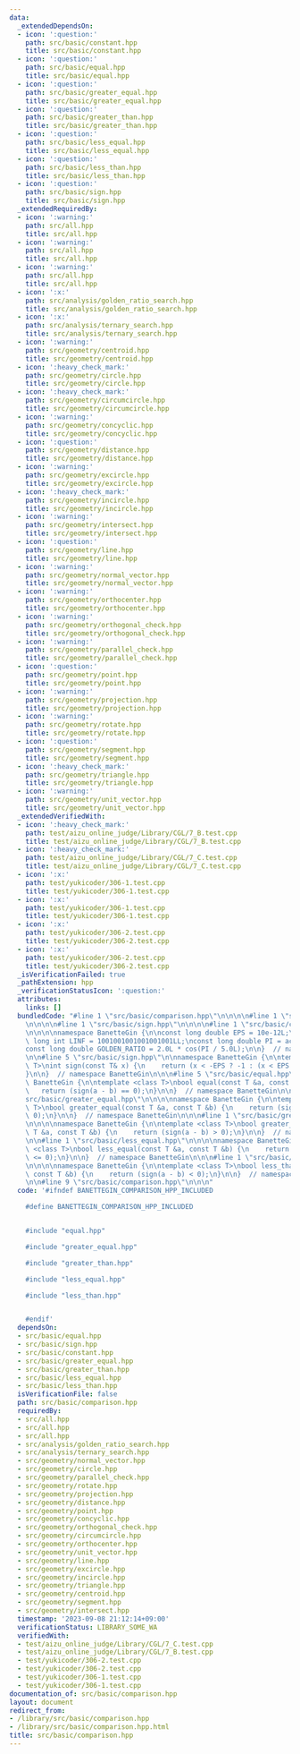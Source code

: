 ```yaml
---
data:
  _extendedDependsOn:
  - icon: ':question:'
    path: src/basic/constant.hpp
    title: src/basic/constant.hpp
  - icon: ':question:'
    path: src/basic/equal.hpp
    title: src/basic/equal.hpp
  - icon: ':question:'
    path: src/basic/greater_equal.hpp
    title: src/basic/greater_equal.hpp
  - icon: ':question:'
    path: src/basic/greater_than.hpp
    title: src/basic/greater_than.hpp
  - icon: ':question:'
    path: src/basic/less_equal.hpp
    title: src/basic/less_equal.hpp
  - icon: ':question:'
    path: src/basic/less_than.hpp
    title: src/basic/less_than.hpp
  - icon: ':question:'
    path: src/basic/sign.hpp
    title: src/basic/sign.hpp
  _extendedRequiredBy:
  - icon: ':warning:'
    path: src/all.hpp
    title: src/all.hpp
  - icon: ':warning:'
    path: src/all.hpp
    title: src/all.hpp
  - icon: ':warning:'
    path: src/all.hpp
    title: src/all.hpp
  - icon: ':x:'
    path: src/analysis/golden_ratio_search.hpp
    title: src/analysis/golden_ratio_search.hpp
  - icon: ':x:'
    path: src/analysis/ternary_search.hpp
    title: src/analysis/ternary_search.hpp
  - icon: ':warning:'
    path: src/geometry/centroid.hpp
    title: src/geometry/centroid.hpp
  - icon: ':heavy_check_mark:'
    path: src/geometry/circle.hpp
    title: src/geometry/circle.hpp
  - icon: ':heavy_check_mark:'
    path: src/geometry/circumcircle.hpp
    title: src/geometry/circumcircle.hpp
  - icon: ':warning:'
    path: src/geometry/concyclic.hpp
    title: src/geometry/concyclic.hpp
  - icon: ':question:'
    path: src/geometry/distance.hpp
    title: src/geometry/distance.hpp
  - icon: ':warning:'
    path: src/geometry/excircle.hpp
    title: src/geometry/excircle.hpp
  - icon: ':heavy_check_mark:'
    path: src/geometry/incircle.hpp
    title: src/geometry/incircle.hpp
  - icon: ':warning:'
    path: src/geometry/intersect.hpp
    title: src/geometry/intersect.hpp
  - icon: ':question:'
    path: src/geometry/line.hpp
    title: src/geometry/line.hpp
  - icon: ':warning:'
    path: src/geometry/normal_vector.hpp
    title: src/geometry/normal_vector.hpp
  - icon: ':warning:'
    path: src/geometry/orthocenter.hpp
    title: src/geometry/orthocenter.hpp
  - icon: ':warning:'
    path: src/geometry/orthogonal_check.hpp
    title: src/geometry/orthogonal_check.hpp
  - icon: ':warning:'
    path: src/geometry/parallel_check.hpp
    title: src/geometry/parallel_check.hpp
  - icon: ':question:'
    path: src/geometry/point.hpp
    title: src/geometry/point.hpp
  - icon: ':warning:'
    path: src/geometry/projection.hpp
    title: src/geometry/projection.hpp
  - icon: ':warning:'
    path: src/geometry/rotate.hpp
    title: src/geometry/rotate.hpp
  - icon: ':question:'
    path: src/geometry/segment.hpp
    title: src/geometry/segment.hpp
  - icon: ':heavy_check_mark:'
    path: src/geometry/triangle.hpp
    title: src/geometry/triangle.hpp
  - icon: ':warning:'
    path: src/geometry/unit_vector.hpp
    title: src/geometry/unit_vector.hpp
  _extendedVerifiedWith:
  - icon: ':heavy_check_mark:'
    path: test/aizu_online_judge/Library/CGL/7_B.test.cpp
    title: test/aizu_online_judge/Library/CGL/7_B.test.cpp
  - icon: ':heavy_check_mark:'
    path: test/aizu_online_judge/Library/CGL/7_C.test.cpp
    title: test/aizu_online_judge/Library/CGL/7_C.test.cpp
  - icon: ':x:'
    path: test/yukicoder/306-1.test.cpp
    title: test/yukicoder/306-1.test.cpp
  - icon: ':x:'
    path: test/yukicoder/306-1.test.cpp
    title: test/yukicoder/306-1.test.cpp
  - icon: ':x:'
    path: test/yukicoder/306-2.test.cpp
    title: test/yukicoder/306-2.test.cpp
  - icon: ':x:'
    path: test/yukicoder/306-2.test.cpp
    title: test/yukicoder/306-2.test.cpp
  _isVerificationFailed: true
  _pathExtension: hpp
  _verificationStatusIcon: ':question:'
  attributes:
    links: []
  bundledCode: "#line 1 \"src/basic/comparison.hpp\"\n\n\n\n#line 1 \"src/basic/equal.hpp\"\
    \n\n\n\n#line 1 \"src/basic/sign.hpp\"\n\n\n\n#line 1 \"src/basic/constant.hpp\"\
    \n\n\n\nnamespace BanetteGin {\n\nconst long double EPS = 10e-12L;\nconst long\
    \ long int LINF = 1001001001001001001LL;\nconst long double PI = acos(-1.0L);\n\
    const long double GOLDEN_RATIO = 2.0L * cos(PI / 5.0L);\n\n}  // namespace BanetteGin\n\
    \n\n#line 5 \"src/basic/sign.hpp\"\n\nnamespace BanetteGin {\n\ntemplate <class\
    \ T>\nint sign(const T& x) {\n    return (x < -EPS ? -1 : (x < EPS ? 0 : 1));\n\
    }\n\n}  // namespace BanetteGin\n\n\n#line 5 \"src/basic/equal.hpp\"\n\nnamespace\
    \ BanetteGin {\n\ntemplate <class T>\nbool equal(const T &a, const T &b) {\n \
    \   return (sign(a - b) == 0);\n}\n\n}  // namespace BanetteGin\n\n\n#line 1 \"\
    src/basic/greater_equal.hpp\"\n\n\n\nnamespace BanetteGin {\n\ntemplate <class\
    \ T>\nbool greater_equal(const T &a, const T &b) {\n    return (sign(a - b) >=\
    \ 0);\n}\n\n}  // namespace BanetteGin\n\n\n#line 1 \"src/basic/greater_than.hpp\"\
    \n\n\n\nnamespace BanetteGin {\n\ntemplate <class T>\nbool greater_than(const\
    \ T &a, const T &b) {\n    return (sign(a - b) > 0);\n}\n\n}  // namespace BanetteGin\n\
    \n\n#line 1 \"src/basic/less_equal.hpp\"\n\n\n\nnamespace BanetteGin {\n\ntemplate\
    \ <class T>\nbool less_equal(const T &a, const T &b) {\n    return (sign(a - b)\
    \ <= 0);\n}\n\n}  // namespace BanetteGin\n\n\n#line 1 \"src/basic/less_than.hpp\"\
    \n\n\n\nnamespace BanetteGin {\n\ntemplate <class T>\nbool less_than(const T &a,\
    \ const T &b) {\n    return (sign(a - b) < 0);\n}\n\n}  // namespace BanetteGin\n\
    \n\n#line 9 \"src/basic/comparison.hpp\"\n\n\n"
  code: '#ifndef BANETTEGIN_COMPARISON_HPP_INCLUDED

    #define BANETTEGIN_COMPARISON_HPP_INCLUDED


    #include "equal.hpp"

    #include "greater_equal.hpp"

    #include "greater_than.hpp"

    #include "less_equal.hpp"

    #include "less_than.hpp"


    #endif'
  dependsOn:
  - src/basic/equal.hpp
  - src/basic/sign.hpp
  - src/basic/constant.hpp
  - src/basic/greater_equal.hpp
  - src/basic/greater_than.hpp
  - src/basic/less_equal.hpp
  - src/basic/less_than.hpp
  isVerificationFile: false
  path: src/basic/comparison.hpp
  requiredBy:
  - src/all.hpp
  - src/all.hpp
  - src/all.hpp
  - src/analysis/golden_ratio_search.hpp
  - src/analysis/ternary_search.hpp
  - src/geometry/normal_vector.hpp
  - src/geometry/circle.hpp
  - src/geometry/parallel_check.hpp
  - src/geometry/rotate.hpp
  - src/geometry/projection.hpp
  - src/geometry/distance.hpp
  - src/geometry/point.hpp
  - src/geometry/concyclic.hpp
  - src/geometry/orthogonal_check.hpp
  - src/geometry/circumcircle.hpp
  - src/geometry/orthocenter.hpp
  - src/geometry/unit_vector.hpp
  - src/geometry/line.hpp
  - src/geometry/excircle.hpp
  - src/geometry/incircle.hpp
  - src/geometry/triangle.hpp
  - src/geometry/centroid.hpp
  - src/geometry/segment.hpp
  - src/geometry/intersect.hpp
  timestamp: '2023-09-08 21:12:14+09:00'
  verificationStatus: LIBRARY_SOME_WA
  verifiedWith:
  - test/aizu_online_judge/Library/CGL/7_C.test.cpp
  - test/aizu_online_judge/Library/CGL/7_B.test.cpp
  - test/yukicoder/306-2.test.cpp
  - test/yukicoder/306-2.test.cpp
  - test/yukicoder/306-1.test.cpp
  - test/yukicoder/306-1.test.cpp
documentation_of: src/basic/comparison.hpp
layout: document
redirect_from:
- /library/src/basic/comparison.hpp
- /library/src/basic/comparison.hpp.html
title: src/basic/comparison.hpp
---
```

